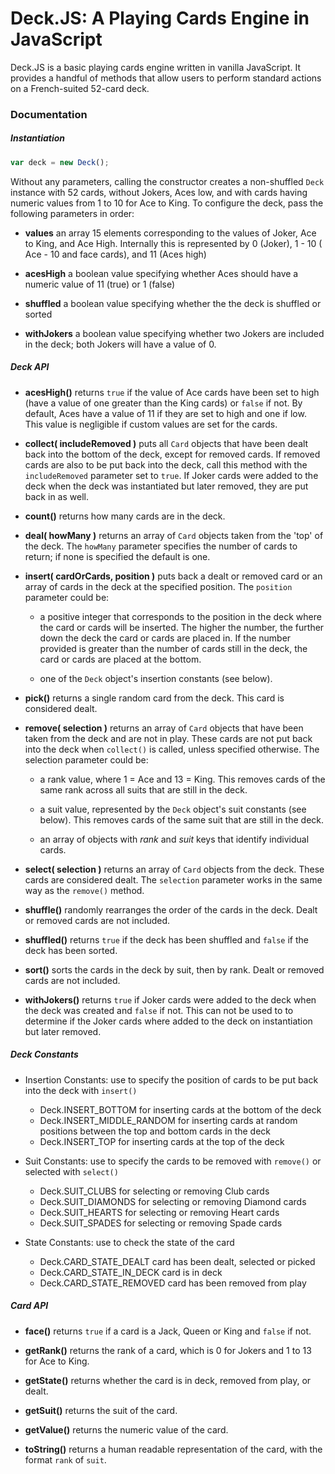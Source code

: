 # Deck.JS: A Playing Cards Engine in JavaScript

Deck.JS is a basic playing cards engine written in vanilla JavaScript. It provides a handful of methods that allow users to perform standard actions on a French-suited 52-card deck.


### Documentation


##### Instantiation

```javascript
var deck = new Deck();
```

Without any parameters, calling the constructor creates a non-shuffled `Deck` instance with 52 cards, without Jokers, Aces low, and with cards having numeric values from 1 to 10 for Ace to King. To configure the deck, pass the following parameters in order:

  - __values__ an array 15 elements corresponding to the values of Joker, Ace to King, and Ace High. Internally this is represented by 0 (Joker), 1 - 10 ( Ace - 10 and face cards), and 11 (Aces high)

  - __acesHigh__ a boolean value specifying whether Aces should have a numeric value of 11 (true) or 1 (false)

  - __shuffled__ a boolean value specifying whether the the deck is shuffled or sorted

  - __withJokers__ a boolean value specifying whether two Jokers are included in the deck; both Jokers will have a value of 0.


##### Deck API

- __acesHigh()__ returns `true` if the value of Ace cards have been set to high (have a value of one greater than the King cards) or `false` if not. By default, Aces have a value of 11 if they are set to high and one if low. This value is negligible if custom values are set for the cards.

- __collect( includeRemoved )__ puts all `Card` objects that have been dealt back into the bottom of the deck, except for removed cards. If removed cards are also to be put back into the deck, call this method with the `includeRemoved` parameter set to `true`. If Joker cards were added to the deck when the deck was instantiated but later removed, they are put back in as well.

- __count()__ returns how many cards are in the deck.

- __deal( howMany )__ returns an array of `Card` objects taken from the 'top' of the deck. The `howMany` parameter specifies the number of cards to return; if none is specified the default is one.

- __insert( cardOrCards, position )__ puts back a dealt or removed card or an array of cards in the deck at the specified position. The `position` parameter could be:

  - a positive integer that corresponds to the position in the deck where the card or cards will be inserted. The higher the number, the further down the deck the card or cards are placed in. If the number provided is greater than the number of cards still in the deck, the card or cards are placed at the bottom.

  - one of the `Deck` object's insertion constants (see below).

- __pick()__ returns a single random card from the deck. This card is considered dealt.

- __remove( selection )__ returns an array of `Card` objects that have been taken from the deck and are not in play. These cards are not put back into the deck when `collect()` is called, unless specified otherwise. The selection parameter could be:

  - a rank value, where 1 = Ace and 13 = King. This removes cards of the same rank across all suits that are still in the deck.

  - a suit value, represented by the `Deck` object's suit constants (see below). This removes cards of the same suit that are still in the deck.

  - an array of objects with _rank_ and _suit_ keys that identify individual cards.

- __select( selection )__ returns an array of `Card` objects from the deck. These cards are considered dealt. The `selection` parameter works in the same way as the `remove()` method.

- __shuffle()__ randomly rearranges the order of the cards in the deck. Dealt or removed cards are not included.

- __shuffled()__ returns `true` if the deck has been shuffled and `false` if the deck has been sorted.

- __sort()__ sorts the cards in the deck by suit, then by rank. Dealt or removed cards are not included.

- __withJokers()__ returns `true` if Joker cards were added to the deck when the deck was created and `false` if not. This can not be used to to determine if the Joker cards where added to the deck on instantiation but later removed.


##### Deck Constants

- Insertion Constants: use to specify the position of cards to be put back into the deck with `insert()`

  - Deck.INSERT_BOTTOM for inserting cards at the bottom of the deck
  - Deck.INSERT_MIDDLE_RANDOM for inserting cards at random positions between the top and bottom cards in the deck
  - Deck.INSERT_TOP for inserting cards at the top of the deck

- Suit Constants: use to specify the cards to be removed with `remove()` or selected with `select()`

  - Deck.SUIT_CLUBS for selecting or removing Club cards
  - Deck.SUIT_DIAMONDS for selecting or removing Diamond cards
  - Deck.SUIT_HEARTS for selecting or removing Heart cards
  - Deck.SUIT_SPADES for selecting or removing Spade cards

- State Constants: use to check the state of the card

  - Deck.CARD_STATE_DEALT card has been dealt, selected or picked
  - Deck.CARD_STATE_IN_DECK card is in deck
  - Deck.CARD_STATE_REMOVED card has been removed from play


##### Card API

- __face()__ returns `true` if a card is a Jack, Queen or King and `false` if not.

- __getRank()__ returns the rank of a card, which is 0 for Jokers and 1 to 13 for Ace to King.

- __getState()__ returns whether the card is in deck, removed from play, or dealt.

- __getSuit()__ returns the suit of the card.

- __getValue()__ returns the numeric value of the card.

- __toString()__ returns a human readable representation of the card, with the format `rank` of `suit`.
